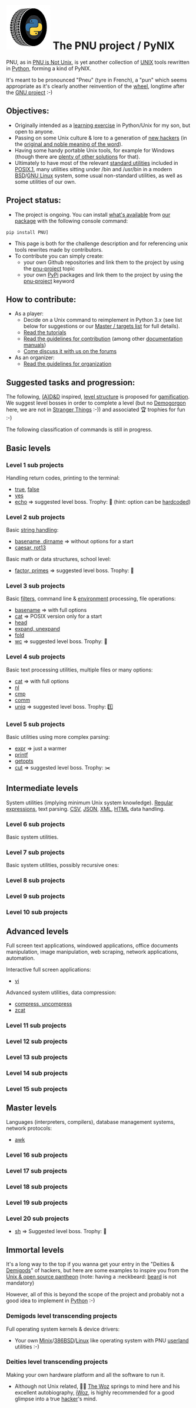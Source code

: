 # ![PNU logo](https://github.com/HubTou/PNU/blob/main/_images/pnu-logo-small.png) The PNU project / PyNIX 
PNU, as in [PNU is Not Unix](http://www.catb.org/jargon/html/R/recursive-acronym.html), is yet another collection of [UNIX](https://en.wikipedia.org/wiki/Unix) tools rewritten in [Python](https://www.python.org/), forming a kind of PyNIX.

It's meant to be pronounced "Pneu" (tyre in French), a "pun" which seems appropriate as it's clearly another reinvention of the [wheel](http://www.catb.org/jargon/html/W/wheel.html), longtime after the [GNU project](https://www.gnu.org/gnu/thegnuproject.en.html) :-)

## Objectives:
* Originally intended as a [learning exercise](https://github.com/topics/learning-exercise) in Python/Unix for my son, but open to anyone.
* Passing on some Unix culture & lore to a generation of [new hackers](http://www.catb.org/~esr/jargon/) (in the [original and noble meaning of the word](http://www.catb.org/~esr/jargon/html/H/hacker.html)).
* Having some handy portable Unix tools, for example for Windows (though there are [plenty of other solutions](https://github.com/HubTou/PNU/wiki/Wilderness-Survival-Guide) for that).
* Ultimately to have most of the relevant [standard utilities](https://pubs.opengroup.org/onlinepubs/9699919799/idx/utilities.html) included in [POSIX.1](https://pubs.opengroup.org/onlinepubs/9699919799/nframe.html), many utilities sitting under /bin and /usr/bin in a modern [BSD](https://en.wikipedia.org/wiki/Berkeley_Software_Distribution)/[GNU Linux](https://en.wikipedia.org/wiki/Linux) system, some usual non-standard utilities, as well as some utilities of our own.

## Project status:
* The project is ongoing. You can install [what's available](https://github.com/HubTou/PNU/releases/latest) from [our package](https://pypi.org/project/PNU/) with the following console command:
```Shell
pip install PNU]
```
* This page is both for the challenge description and for referencing unix tools rewrites made by contributors.
* To contribute you can simply create:
  * your own Github repositories and link them to the project by using the [pnu-project](https://github.com/topics/pnu-project) topic
  * your own [PyPi](https://pypi.org/) packages and link them to the project by using the [pnu-project](https://pypi.org/search/?q=pnu-project) keyword

## How to contribute:
* As a player:
  * Decide on a Unix command to reimplement in Python 3.x (see list below for suggestions or our [Master / targets list](https://github.com/HubTou/PNU/wiki/The-Monster-Manual) for full details).
  * [Read the tutorials](https://github.com/HubTou/PNU/blob/main/_demos/README.md)
  * [Read the guidelines for contribution](https://github.com/HubTou/PNU/wiki/The-Player's-Handbook) (among other [documentation manuals](https://github.com/HubTou/PNU/wiki))
  * [Come discuss it with us on the forums](https://github.com/HubTou/PNU/discussions)
* As an organizer:
  * [Read the guidelines for organization](https://github.com/HubTou/PNU/wiki/Dungeon-Master's-Guide)

## Suggested tasks and progression:
The following, [(A)D&D](https://en.wikipedia.org/wiki/Dungeons_%26_Dragons) inspired, [level structure](https://github.com/HubTou/PNU/discussions/2) is proposed for [gamification](https://en.wikipedia.org/wiki/Gamification).
We suggest level bosses in order to complete a level (but no [Demogorgon](https://en.wikipedia.org/wiki/Demogorgon#Dungeons_&_Dragons) here, we are not in [Stranger Things](https://en.wikipedia.org/wiki/Stranger_Things) :-)) and associated :trophy: trophies for fun :-)

The following classification of commands is still in progress.

## Basic levels
### Level 1 sub projects
Handling return codes, printing to the terminal:
* [true](https://www.freebsd.org/cgi/man.cgi?query=true), [false](https://www.freebsd.org/cgi/man.cgi?query=false)
* [yes](https://www.freebsd.org/cgi/man.cgi?query=yes)
* [echo](https://www.freebsd.org/cgi/man.cgi?query=echo) => suggested level boss. Trophy: :baby_bottle: (hint: option can be [hardcoded](http://www.catb.org/jargon/html/H/hardcoded.html))

### Level 2 sub projects
Basic [string handling](https://docs.python.org/3/library/string.html):
* [basename, dirname](https://www.freebsd.org/cgi/man.cgi?query=basename) => without options for a start
* [caesar, rot13](https://www.freebsd.org/cgi/man.cgi?query=caesar)

Basic math or data structures, school level:
* [factor, primes](https://www.freebsd.org/cgi/man.cgi?query=factor) => suggested level boss. Trophy: :school_satchel:

### Level 3 sub projects
Basic [filters](https://github.com/HubTou/PNU/tree/main/_demos/gorgon), command line & [environment](https://www.freebsd.org/cgi/man.cgi?query=environ) processing, file operations:
* [basename](https://www.freebsd.org/cgi/man.cgi?query=basename) => with full options
* [cat](https://www.freebsd.org/cgi/man.cgi?query=cat) => POSIX version only for a start
* [head](https://www.freebsd.org/cgi/man.cgi?query=head)
* [expand, unexpand](https://www.freebsd.org/cgi/man.cgi?query=expand)
* [fold](https://www.freebsd.org/cgi/man.cgi?query=fold)
* [wc](https://www.freebsd.org/cgi/man.cgi?query=wc) => suggested level boss. Trophy: :toilet:

### Level 4 sub projects
Basic text processing utilities, multiple files or many options:
* [cat](https://www.freebsd.org/cgi/man.cgi?query=cat) => with full options
* [nl](https://www.freebsd.org/cgi/man.cgi?query=nl)
* [cmp](https://www.freebsd.org/cgi/man.cgi?query=cmp)
* [comm](https://www.freebsd.org/cgi/man.cgi?query=comm)
* [uniq](https://www.freebsd.org/cgi/man.cgi?query=uniq) => suggested level boss. Trophy: :one:

### Level 5 sub projects
Basic utilities using more complex parsing:
* [expr](https://www.freebsd.org/cgi/man.cgi?query=expr) => just a warmer
* [printf](https://www.freebsd.org/cgi/man.cgi?query=printf)
* [getopts](https://www.freebsd.org/cgi/man.cgi?query=getopts)
* [cut](https://www.freebsd.org/cgi/man.cgi?query=cut) => suggested level boss. Trophy: :scissors:

## Intermediate levels
System utilities (implying minimum Unix system knowledge).
[Regular expressions](https://docs.python.org/3/library/re.html), text parsing.
[CSV](https://docs.python.org/3/library/csv.html), [JSON](https://docs.python.org/3/library/json.html), [XML](https://docs.python.org/3/library/xml.html), [HTML](https://docs.python.org/3/library/html.html) data handling.

### Level 6 sub projects
Basic system utilities.

### Level 7 sub projects
Basic system utilities, possibly recursive ones:

### Level 8 sub projects
### Level 9 sub projects
### Level 10 sub projects

## Advanced levels
Full screen text applications, windowed applications, office documents manipulation, image manipulation, web scraping, network applications, automation.

Interactive full screen applications:
* [vi](https://www.freebsd.org/cgi/man.cgi?query=vi)

Advanced system utilities, data compression:
* [compress, uncompress](https://www.freebsd.org/cgi/man.cgi?query=compress)
* [zcat](https://www.freebsd.org/cgi/man.cgi?query=zcat)

### Level 11 sub projects
### Level 12 sub projects
### Level 13 sub projects
### Level 14 sub projects
### Level 15 sub projects

## Master levels
Languages (interpreters, compilers), database management systems, network protocols:

* [awk](https://www.freebsd.org/cgi/man.cgi?query=awk)

### Level 16 sub projects
### Level 17 sub projects
### Level 18 sub projects
### Level 19 sub projects
 
### Level 20 sub projects
* [sh](https://www.freebsd.org/cgi/man.cgi?query=sh) => Suggested level boss. Trophy: :shell:

## Immortal levels
It's a long way to the top if you wanna get your entry in the "Deities & [Demigods](http://www.catb.org/jargon/html/D/demigod.html)" of hackers, but here are some examples to inspire you from the [Unix & open source pantheon](https://www.facesofopensource.com/unix/) (note: having a :neckbeard: [beard](http://jargonf.org/wiki/barbu) is not mandatory)

However, all of this is beyond the scope of the project and probably not a good idea to implement in [Python](http://www.catb.org/jargon/html/P/Python.html) :-)

### Demigods level transcending projects
Full operating system kernels & device drivers:
* Your own [Minix](https://en.wikipedia.org/wiki/Minix)/[386BSD](https://en.wikipedia.org/wiki/386BSD)/[Linux](http://www.catb.org/jargon/html/L/Linux.html) like operating system with PNU [userland](http://www.catb.org/jargon/html/U/userland.html) utilities :-)

### Deities level transcending projects
Making your own hardware platform and all the software to run it.
* Although not Unix related, :mage_man: [The Woz](https://en.wikipedia.org/wiki/Steve_Wozniak) springs to mind here and his excellent autobiography, [iWoz](https://en.wikipedia.org/wiki/IWoz), is highly recommended for a good glimpse into a true [hacker](http://www.catb.org/jargon/html/H/hacker.html)'s mind.
